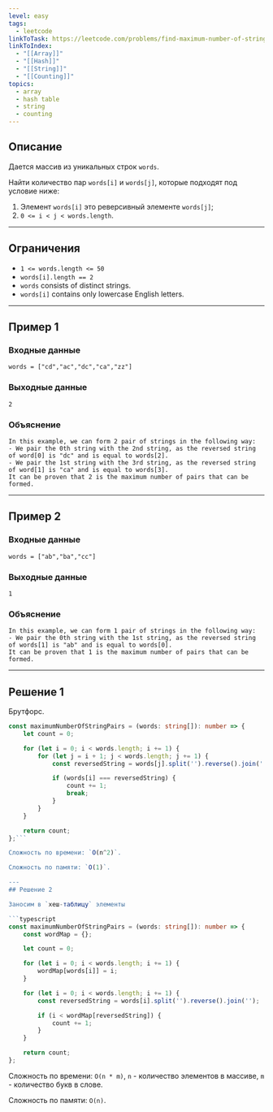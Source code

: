```yaml
---
level: easy
tags:
  - leetcode
linkToTask: https://leetcode.com/problems/find-maximum-number-of-string-pairs/description/
linkToIndex:
  - "[[Array]]"
  - "[[Hash]]"
  - "[[String]]"
  - "[[Counting]]"
topics:
  - array
  - hash table
  - string
  - counting
---
```

## Описание

Дается массив из уникальных строк `words`. 

Найти количество пар `words[i]` и `words[j]`, которые подходят под условие ниже:
1. Элемент `words[i]` это реверсивный элементе `words[j]`;
2. `0 <= i < j < words.length`.

---
## Ограничения

- `1 <= words.length <= 50`
- `words[i].length == 2`
- `words` consists of distinct strings.
- `words[i]` contains only lowercase English letters.

---
## Пример 1

### Входные данные

```
words = ["cd","ac","dc","ca","zz"]
```
### Выходные данные

```
2
```
### Объяснение

```
In this example, we can form 2 pair of strings in the following way:
- We pair the 0th string with the 2nd string, as the reversed string of word[0] is "dc" and is equal to words[2].
- We pair the 1st string with the 3rd string, as the reversed string of word[1] is "ca" and is equal to words[3].
It can be proven that 2 is the maximum number of pairs that can be formed.
```

---
## Пример 2

### Входные данные

```
words = ["ab","ba","cc"]
```
### Выходные данные

```
1
```
### Объяснение

```
In this example, we can form 1 pair of strings in the following way:
- We pair the 0th string with the 1st string, as the reversed string of words[1] is "ab" and is equal to words[0].
It can be proven that 1 is the maximum number of pairs that can be formed.
```

---


## Решение 1

Брутфорс.

```typescript
const maximumNumberOfStringPairs = (words: string[]): number => {
	let count = 0;

	for (let i = 0; i < words.length; i += 1) {
		for (let j = i + 1; j < words.length; j += 1) {
			const reversedString = words[j].split('').reverse().join('');

			if (words[i] === reversedString) {
				count += 1;
				break;
			}
		}
	}

	return count;
};```

Сложность по времени: `O(n^2)`.

Сложность по памяти: `O(1)`.

---
## Решение 2

Заносим в `хеш-таблицу` элементы

```typescript
const maximumNumberOfStringPairs = (words: string[]): number => {
	const wordMap = {};

	let count = 0;

	for (let i = 0; i < words.length; i += 1) {
		wordMap[words[i]] = i;
	}

	for (let i = 0; i < words.length; i += 1) {
		const reversedString = words[i].split('').reverse().join('');

		if (i < wordMap[reversedString]) {
			count += 1;
		}
	}

	return count;
};
```

Сложность по времени: `O(n * m)`, `n` - количество элементов в массиве, `m` - количество букв в слове.

Сложность по памяти: `O(n)`.